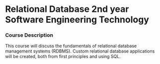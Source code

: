 <h1>Relational Database 2nd year Software Engineering Technology</h1>
<h3>Course Description</h3>
This course will discuss the fundamentals of relational database management systems (RDBMS). Custom relational database applications will be created, both from first principles and using SQL.
